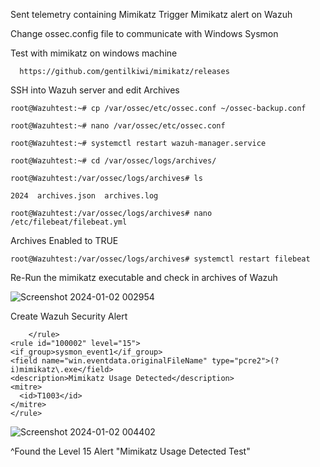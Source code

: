 Sent telemetry containing Mimikatz
Trigger Mimikatz alert on Wazuh

Change ossec.config file to communicate with Windows Sysmon

Test with mimikatz on windows machine

      https://github.com/gentilkiwi/mimikatz/releases

SSH into Wazuh server and edit Archives

    root@Wazuhtest:~# cp /var/ossec/etc/ossec.conf ~/ossec-backup.conf

    root@Wazuhtest:~# nano /var/ossec/etc/ossec.conf

    root@Wazuhtest:~# systemctl restart wazuh-manager.service

    root@Wazuhtest:~# cd /var/ossec/logs/archives/

    root@Wazuhtest:/var/ossec/logs/archives# ls

    2024  archives.json  archives.log

    root@Wazuhtest:/var/ossec/logs/archives# nano /etc/filebeat/filebeat.yml
  
Archives Enabled to TRUE

    root@Wazuhtest:/var/ossec/logs/archives# systemctl restart filebeat

Re-Run the mimikatz executable and check in archives of Wazuh

![Screenshot 2024-01-02 002954](https://github.com/hetp1/SOC-Automation-/assets/108355131/b13ef49c-98d1-4ad3-b1f3-bf13d9e9796a)


Create Wazuh Security Alert

        </rule>
    <rule id="100002" level="15">
    <if_group>sysmon_event1</if_group>
    <field name="win.eventdata.originalFileName" type="pcre2">(?i)mimikatz\.exe</field>
    <description>Mimikatz Usage Detected</description>
    <mitre>
      <id>T1003</id>
    </mitre>
    </rule>

![Screenshot 2024-01-02 004402](https://github.com/hetp1/SOC-Automation-/assets/108355131/029bcdef-96ea-49e9-8fed-bbd5bab7ae50)

^Found the Level 15 Alert "Mimikatz Usage Detected Test"
